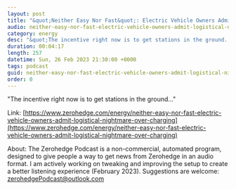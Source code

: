 ```yaml
---
layout: post
title: "&quot;Neither Easy Nor Fast&quot;: Electric Vehicle Owners Admit To &quot;Logistical Nightmare&quot; Over Charging"
audio: neither-easy-nor-fast-electric-vehicle-owners-admit-logistical-nightmare-over-charging-0
category: energy
desc: "&quot;The incentive right now is to get stations in the ground...&quot;"
duration: 00:04:17
length: 257
datetime: Sun, 26 Feb 2023 21:30:00 +0000
tags: podcast
guid: neither-easy-nor-fast-electric-vehicle-owners-admit-logistical-nightmare-over-charging-0
order: 0
---
```

&quot;The incentive right now is to get stations in the ground...&quot;

Link: [https://www.zerohedge.com/energy/neither-easy-nor-fast-electric-vehicle-owners-admit-logistical-nightmare-over-charging](https://www.zerohedge.com/energy/neither-easy-nor-fast-electric-vehicle-owners-admit-logistical-nightmare-over-charging)

About: The Zerohedge Podcast is a non-commercial, automated program, designed to give people a way to get news from Zerohedge in an audio format.  I am actively working on tweaking and improving the setup to create a better listening experience (February 2023).  Suggestions are welcome: [zerohedgePodcast@outlook.com](mailto:zerohedgePodcast@outlook.com)
